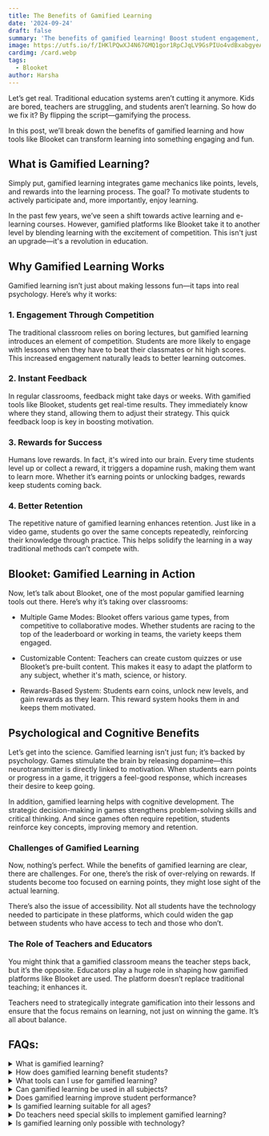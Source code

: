 ```yaml
---
title: The Benefits of Gamified Learning
date: '2024-09-24'
draft: false
summary: 'The benefits of gamified learning! Boost student engagement, motivation, and retention with game-based tools like Blooket in your classroom.'
image: https://utfs.io/f/IHKlPQwXJ4N67GMQ1gor1RpCJqLV9GsPIUo4vdBxabgyeAjF
cardimg: /card.webp
tags:
  - Blooket
author: Harsha
---
```


Let’s get real. Traditional education systems aren’t cutting it anymore. Kids are bored, teachers are struggling, and students aren’t learning. So how do we fix it? By flipping the script—gamifying the process. 

In this post, we’ll break down the benefits of gamified learning and how tools like Blooket can transform learning into something engaging and fun.

## What is Gamified Learning?
Simply put, gamified learning integrates game mechanics like points, levels, and rewards into the learning process. The goal? To motivate students to actively participate and, more importantly, enjoy learning.

In the past few years, we’ve seen a shift towards active learning and e-learning courses. However, gamified platforms like Blooket take it to another level by blending learning with the excitement of competition. This isn't just an upgrade—it's a revolution in education.

## Why Gamified Learning Works
Gamified learning isn’t just about making lessons fun—it taps into real psychology. Here’s why it works:

### 1. Engagement Through Competition

The traditional classroom relies on boring lectures, but gamified learning introduces an element of competition. Students are more likely to engage with lessons when they have to beat their classmates or hit high scores. This increased engagement naturally leads to better learning outcomes.

### 2. Instant Feedback

In regular classrooms, feedback might take days or weeks. With gamified tools like Blooket, students get real-time results. They immediately know where they stand, allowing them to adjust their strategy. This quick feedback loop is key in boosting motivation.

### 3. Rewards for Success

Humans love rewards. In fact, it's wired into our brain. Every time students level up or collect a reward, it triggers a dopamine rush, making them want to learn more. Whether it’s earning points or unlocking badges, rewards keep students coming back.

### 4. Better Retention

The repetitive nature of gamified learning enhances retention. Just like in a video game, students go over the same concepts repeatedly, reinforcing their knowledge through practice. This helps solidify the learning in a way traditional methods can’t compete with.

## Blooket: Gamified Learning in Action
Now, let’s talk about Blooket, one of the most popular gamified learning tools out there. Here’s why it’s taking over classrooms:

* Multiple Game Modes: Blooket offers various game types, from competitive to collaborative modes. Whether students are racing to the top of the leaderboard or working in teams, the variety keeps them engaged.

* Customizable Content: Teachers can create custom quizzes or use Blooket’s pre-built content. This makes it easy to adapt the platform to any subject, whether it's math, science, or history.

* Rewards-Based System: Students earn coins, unlock new levels, and gain rewards as they learn. This reward system hooks them in and keeps them motivated.

## Psychological and Cognitive Benefits
Let’s get into the science. Gamified learning isn’t just fun; it’s backed by psychology. Games stimulate the brain by releasing dopamine—this neurotransmitter is directly linked to motivation. When students earn points or progress in a game, it triggers a feel-good response, which increases their desire to keep going.

In addition, gamified learning helps with cognitive development. The strategic decision-making in games strengthens problem-solving skills and critical thinking. And since games often require repetition, students reinforce key concepts, improving memory and retention.

### Challenges of Gamified Learning

Now, nothing’s perfect. While the benefits of gamified learning are clear, there are challenges. For one, there’s the risk of over-relying on rewards. If students become too focused on earning points, they might lose sight of the actual learning.

There’s also the issue of accessibility. Not all students have the technology needed to participate in these platforms, which could widen the gap between students who have access to tech and those who don’t.

### The Role of Teachers and Educators

You might think that a gamified classroom means the teacher steps back, but it’s the opposite. Educators play a huge role in shaping how gamified platforms like Blooket are used. The platform doesn’t replace traditional teaching; it enhances it.

Teachers need to strategically integrate gamification into their lessons and ensure that the focus remains on learning, not just on winning the game. It’s all about balance.

## FAQs:

<details>
  <summary>What is gamified learning?</summary>
  Gamified learning integrates game elements like points, rewards, and competition into the learning process to make education more engaging and fun.
</details>

<details>
  <summary>How does gamified learning benefit students?</summary>
  It increases student engagement, improves retention, and boosts motivation by making learning more interactive and rewarding.
</details>

<details>
  <summary>What tools can I use for gamified learning?</summary>
  Platforms like **Blooket** are popular for gamifying lessons. They offer game-based learning modes that keep students motivated.
</details>

<details>
  <summary>Can gamified learning be used in all subjects?</summary>
  Yes, gamified learning can be adapted to various subjects, from math and science to history and language arts.
</details>

<details>
  <summary>Does gamified learning improve student performance?</summary>
  Yes, by making learning more engaging, gamified learning helps students retain information better and achieve higher academic performance.
</details>

<details>
  <summary>Is gamified learning suitable for all ages?</summary>
  While it's commonly used in K-12 education, gamified learning can be adapted for all age groups, including higher education and corporate training.
</details>

<details>
  <summary>Do teachers need special skills to implement gamified learning?</summary>
  Teachers don’t need special skills, but they should strategically integrate games into lessons to ensure the focus remains on learning.
</details>

<details>
  <summary>Is gamified learning only possible with technology?</summary>
  While technology enhances gamified learning through platforms like **Blooket**, teachers can also use non-digital games to gamify their lessons.
</details>
